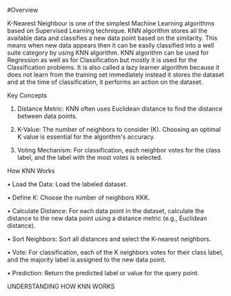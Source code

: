 #Overview

K-Nearest Neighbour is one of the simplest Machine Learning algorithms based on Supervised Learning technique. KNN algorithm stores all the available data and classifies a new data point based on the similarity. This means when new data appears then it can be easily classified into a well suite category by using KNN algorithm. KNN algorithm can be used for Regression as well as for Classification but mostly it is used for the Classification problems. It is also called a lazy learner algorithm because it does not learn from the training set immediately instead it stores the dataset and at the time of classification, it performs an action on the dataset.

Key Concepts 

1.	Distance Metric: KNN often uses Euclidean distance to find the distance between data points.
   
3.	K-Value: The number of neighbors to consider (K). Choosing an optimal K value is essential for the algorithm's accuracy.
    
5.	Voting Mechanism: For classification, each neighbor votes for the class label, and the label with the most votes is selected.

How KNN Works

•	Load the Data: Load the labeled dataset.

•	Define K: Choose the number of neighbors KKK. 

•	Calculate Distance: For each data point in the dataset, calculate the distance to the new data point using a distance metric (e.g., Euclidean distance).

•	Sort Neighbors: Sort all distances and select the K-nearest neighbors.

•	Vote: For classification, each of the K neighbors votes for their class label, and the majority label is assigned to the new data point.

•	Prediction: Return the predicted label or value for the query point.

UNDERSTANDING HOW KNN WORKS
